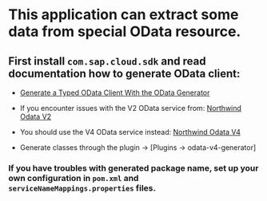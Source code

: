 # This application can extract some data from special OData resource.

## First install `com.sap.cloud.sdk` and read documentation how to generate OData client:
* [Generate a Typed OData Client With the OData Generator](https://sap.github.io/cloud-sdk/docs/java/features/odata/vdm-generator)

* If you encounter issues with the V2 OData service from: [Northwind Odata V2](https://services.odata.org/northwind/northwind.svc/$metadata)
* You should use the V4 OData service instead: [Northwind Odata V4](https://services.odata.org/V4/Northwind/Northwind.svc/$metadata)

* Generate classes through the plugin -> [Plugins -> odata-v4-generator] 

### If you have troubles with generated package name, set up your own configuration in `pom.xml` and `serviceNameMappings.properties` files.